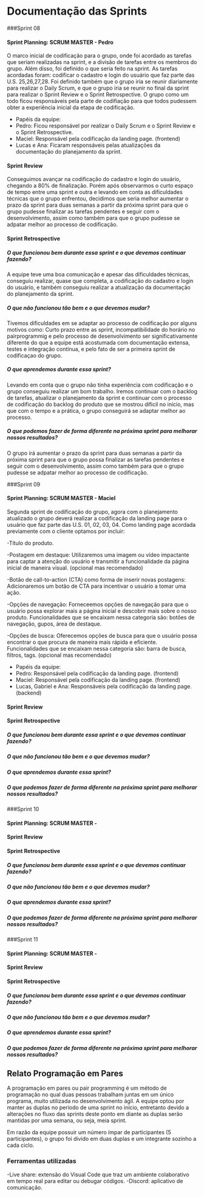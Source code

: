 # Documentação das Sprints

###Sprint 08

#### **Sprint Planning**: SCRUM MASTER - Pedro
O marco inicial de codificação para o grupo, onde foi acordado as tarefas que seriam realizadas na sprint, e a divisão de tarefas entre os membros do grupo. Além disso, foi definido o que seria feito na sprint. As tarefas acordadas foram: codificar o cadastro e login do usuário que faz parte das U.S. 25,26,27,28. Foi definido também que o grupo iria se reunir diariamente para realizar o Daily Scrum, e que o grupo iria se reunir no final da sprint para realizar o Sprint Review e o Sprint Retrospective.
O grupo como um todo ficou responsáveis pela parte de codifiação para que todos pudessem obter a experiência inicial da etapa de codificação.

- Papéis da equipe:
 - Pedro: Ficou responsável por realizar o Daily Scrum e o Sprint Review e o Sprint Retrospective.
 - Maciel: Responsável pela codificação da landing page. (frontend)
 - Lucas e Ana: Ficaram responsáveis pelas atualizações da documentação do planejamento da sprint.

#### **Sprint Review** 
Conseguimos avançar na codificação do cadastro e login do usuário, chegando a 80% de finalização. Porém após observarmos o curto espaço de tempo entre uma sprint e outra e levando em conta as dificuldades técnicas que o grupo enfrentou, decidimos que seria melhor aumentar o prazo da sprint para duas semanas a partir da próxima sprint para que o grupo pudesse finalizar as tarefas pendentes e seguir com o desenvolvimento, assim como também para que o grupo pudesse se adpatar melhor ao processo de codificação. 

#### **Sprint Retrospective**
##### O que funcionou bem durante essa sprint e o que devemos continuar fazendo?
A equipe teve uma boa comunicação e apesar das dificuldades técnicas, conseguiu realizar, quase que completa, a codificação do cadastro e login do usuário, e também conseguiu realizar a atualização da documentação do planejamento da sprint. 

##### O que não funcionou tão bem e o que devemos mudar?
Tivemos dificuldades em se adaptar ao processo de codificação por alguns motivos como: Curto prazo entre as sprint, incompatibilidade do horário no pairprogrammig e pelo processo de desenvolvimento ser significativamente diferente do que a equipe está acostumada com documentação extensa, testes e integração contínua, e pelo fato de ser a primeira sprint de codificaçao do grupo. 

##### O que aprendemos durante essa sprint?
Levando em conta que o grupo não tinha experiência com codificação e o grupo conseguiu realizar um bom trabalho. Iremos continuar com o backlog de tarefas, atualizar o planejamento da sprint e continuar com o processo de codificação do backlog do produto que se mostrou dificil no início, mas que com o tempo e a prática, o grupo conseguirá se adaptar melhor ao processo.

##### O que podemos fazer de forma diferente na próxima sprint para melhorar nossos resultados?
O grupo irá aumentar o prazo da sprint para duas semanas a partir da próxima sprint para que o grupo possa finalizar as tarefas pendentes e seguir com o desenvolvimento, assim como também para que o grupo pudesse se adpatar melhor ao processo de codificação.



###Sprint 09

#### **Sprint Planning**: SCRUM MASTER - Maciel
Segunda sprint de codificação do grupo, agora com o planejamento atualizado o grupo deverá realizar a codificação da landing page para o usuário que faz parte das U.S. 01, 02, 03, 04. Como landing page acordada previamente com o cliente optamos por incluir:

-Título do produto.

-Postagem em destaque: Utilizaremos uma imagem ou vídeo impactante para captar a atenção do usuário e transmitir a funcionalidade da página inicial de maneira visual. (opcional mas recomendado)

-Botão de call-to-action (CTA) como forma de inserir novas postagens: Adicionaremos um botão de CTA para incentivar o usuário a tomar uma ação.

-Opções de navegação: Forneceemos opções de navegação para que o usuário possa explorar mais a página inicial e descobrir mais sobre o nosso produto. Funcionalidades que se encaixam nessa categoria são: botões de navegação, gupos, área de destaque.

-Opções de busca: Oferecemos opções de busca para que o usuário possa encontrar o que procura de maneira mais rápida e eficiente. Funcionalidades que se encaixam nessa categoria são: barra de busca, filtros, tags. (opcional mas recomendado)

- Papéis da equipe:
 - Pedro: Responsável pela codificação da landing page. (frontend)
 - Maciel: Responsável pela codificação da landing page. (frontend)
 - Lucas, Gabriel e Ana: Responsáveis pela codificação da landing page. (backend)


#### **Sprint Review** 


#### **Sprint Retrospective**
##### O que funcionou bem durante essa sprint e o que devemos continuar fazendo?


##### O que não funcionou tão bem e o que devemos mudar?
 

##### O que aprendemos durante essa sprint?


##### O que podemos fazer de forma diferente na próxima sprint para melhorar nossos resultados?



###Sprint 10

#### **Sprint Planning**: SCRUM MASTER - 

#### **Sprint Review** 


#### **Sprint Retrospective**
##### O que funcionou bem durante essa sprint e o que devemos continuar fazendo?


##### O que não funcionou tão bem e o que devemos mudar?
 

##### O que aprendemos durante essa sprint?


##### O que podemos fazer de forma diferente na próxima sprint para melhorar nossos resultados?

###Sprint 11

#### **Sprint Planning**: SCRUM MASTER - 

#### **Sprint Review** 


#### **Sprint Retrospective**
##### O que funcionou bem durante essa sprint e o que devemos continuar fazendo?


##### O que não funcionou tão bem e o que devemos mudar?
 

##### O que aprendemos durante essa sprint?


##### O que podemos fazer de forma diferente na próxima sprint para melhorar nossos resultados?

## **Relato Programação em Pares**

A programação em pares ou pair programming é um método de programação no qual duas pessoas trabalham juntas em um único programa, muito utilizada no desenvolvimento ágil. A equipe optou por manter as duplas no período de uma sprint no início, entretanto devido a alterações no fluxo das sprints deste ponto em diante as duplas serão mantidas por uma semana, ou seja, meia sprint.  

Em razão da equipe possuir um número ímpar de participantes (5 participantes), o grupo foi divido em duas duplas e um integrante sozinho a cada ciclo. 

 
### **Ferramentas utilizadas**

 -Live share: extensão do Visual Code que traz um ambiente colaborativo em tempo real para editar ou debugar códigos. 
 -Discord: aplicativo de comunicação. 

